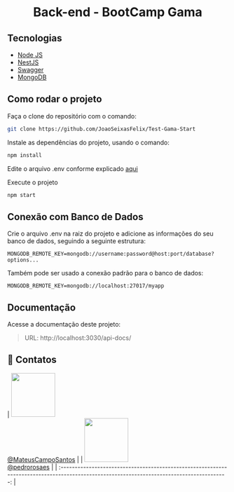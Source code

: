 <h1 align="center">Back-end - BootCamp Gama</h1>

## Tecnologias

- [Node JS](https://nodejs.org/en/)
- [NestJS](https://nestjs.com/)
- [Swagger](https://swagger.io/)
- [MongoDB](https://www.mongodb.com/pt-br)

## Como rodar o projeto

Faça o clone do repositório com o comando:

```bash
git clone https://github.com/JoaoSeixasFelix/Test-Gama-Start
```

Instale as dependências do projeto, usando o comando:

```bash
npm install
```

Edite o arquivo .env conforme explicado [aqui](https://github.com/MateusCampoSantos/finderChallenge#conexão-com-banco-de-dados)

Execute o projeto

```bash
npm start
```

## Conexão com Banco de Dados

Crie o arquivo .env na raiz do projeto e adicione as informações do seu banco de dados, seguindo a seguinte estrutura:

```env
MONGODB_REMOTE_KEY=mongodb://username:password@host:port/database?options...
```

Também pode ser usado a conexão padrão para o banco de dados:

```env
MONGODB_REMOTE_KEY=mongodb://localhost:27017/myapp
```

## Documentação

Acesse a documentação deste projeto:

> URL: http://localhost:3030/api-docs/

## 📱 Contatos

| [<img src="https://avatars.githubusercontent.com/u/83595554?v=4" width="100"><br> @MateusCampoSantos](https://github.com/MateusCampoSantos) |
| [<img src="https://avatars.githubusercontent.com/u/72811733?v=4" width="100"><br> @pedrorosaes](https://github.com/pedrorosaes) |
| :-----------------------------------------------------------------------------------------------------------------------------------------: |

